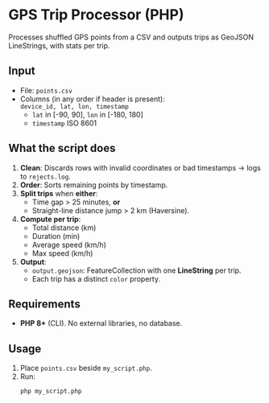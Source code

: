 # GPS Trip Processor (PHP)

Processes shuffled GPS points from a CSV and outputs trips as GeoJSON LineStrings, with stats per trip.

## Input
- File: `points.csv`
- Columns (in any order if header is present):  
  `device_id, lat, lon, timestamp`  
  - `lat` in [-90, 90], `lon` in [-180, 180]  
  - `timestamp` ISO 8601

## What the script does
1. **Clean**: Discards rows with invalid coordinates or bad timestamps → logs to `rejects.log`.
2. **Order**: Sorts remaining points by timestamp.
3. **Split trips** when **either**:
   - Time gap > 25 minutes, **or**
   - Straight-line distance jump > 2 km (Haversine).
4. **Compute per trip**:
   - Total distance (km)
   - Duration (min)
   - Average speed (km/h)
   - Max speed (km/h)
5. **Output**:
   - `output.geojson`: FeatureCollection with one **LineString** per trip.
   - Each trip has a distinct `color` property.

## Requirements
- **PHP 8+** (CLI). No external libraries, no database.

## Usage
1. Place `points.csv` beside `my_script.php`.
2. Run:
   ```bash
   php my_script.php
